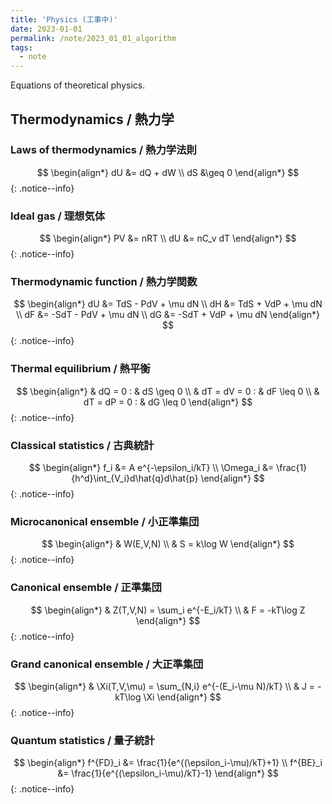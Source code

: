 ```yaml
---
title: 'Physics (工事中)'
date: 2023-01-01
permalink: /note/2023_01_01_algorithm
tags:
  - note
---
```


Equations of theoretical physics.

## Thermodynamics / 熱力学

### Laws of thermodynamics / 熱力学法則

$$
\begin{align*}
dU &= dQ + dW \\
dS &\geq 0
\end{align*}
$$
{: .notice--info}

### Ideal gas / 理想気体

$$
\begin{align*}
PV &= nRT \\
dU &= nC_v dT
\end{align*}
$$
{: .notice--info}

### Thermodynamic function / 熱力学関数

$$
\begin{align*}
dU &= TdS - PdV + \mu dN \\
dH &= TdS + VdP + \mu dN \\
dF &= -SdT - PdV + \mu dN \\
dG &= -SdT + VdP + \mu dN
\end{align*}
$$
{: .notice--info}

### Thermal equilibrium / 熱平衡

$$
\begin{align*}
& dQ = 0 : & dS \geq 0 \\
& dT = dV = 0 : & dF \leq 0 \\
& dT = dP = 0 : & dG \leq 0
\end{align*}
$$
{: .notice--info}

### Classical statistics / 古典統計

$$
\begin{align*}
f_i &= A e^{-\epsilon_i/kT} \\
\Omega_i &= \frac{1}{h^d}\int_{V_i}d\hat{q}d\hat{p}
\end{align*}
$$
{: .notice--info}

### Microcanonical ensemble / 小正準集団

$$
\begin{align*}
& W(E,V,N) \\
& S = k\log W
\end{align*}
$$
{: .notice--info}

### Canonical ensemble / 正準集団

$$
\begin{align*}
& Z(T,V,N) = \sum_i e^{-E_i/kT} \\
& F = -kT\log Z
\end{align*}
$$
{: .notice--info}

### Grand canonical ensemble / 大正準集団

$$
\begin{align*}
& \Xi(T,V,\mu) = \sum_{N,i} e^{-(E_i-\mu N)/kT} \\
& J = -kT\log \Xi
\end{align*}
$$
{: .notice--info}

### Quantum statistics / 量子統計

$$
\begin{align*}
f^{FD}_i &= \frac{1}{e^{(\epsilon_i-\mu)/kT}+1} \\
f^{BE}_i &= \frac{1}{e^{(\epsilon_i-\mu)/kT}-1}
\end{align*}
$$
{: .notice--info}